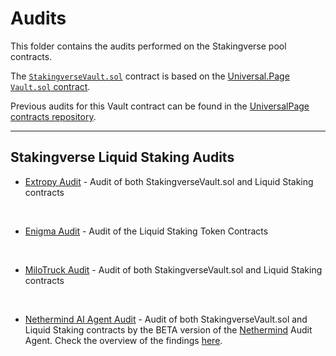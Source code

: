 # Audits

This folder contains the audits performed on the Stakingverse pool contracts.

The [`StakingverseVault.sol`](../src/StakingverseVault.sol) contract is based on the [Universal.Page `Vault.sol` contract](https://github.com/Universal-Page/contracts/blob/main/src/pool/Vault.sol).

Previous audits for this Vault contract can be found in the [UniversalPage contracts repository](https://github.com/Universal-Page/contracts/tree/main/audits).

---

## Stakingverse Liquid Staking Audits

- [Extropy Audit](Liquid_Staking_Audit_Oct_2024.pdf) - Audit of both StakingverseVault.sol and Liquid Staking contracts

<br>

- [Enigma Audit](Stakingverse_LST_Audit.pdf) - Audit of the Liquid Staking Token Contracts

<br>

- [MiloTruck Audit](Stakingverse_Audit_MiloTruck.pdf) - Audit of both StakingverseVault.sol and Liquid Staking contracts

<br>

- [Nethermind AI Agent Audit](nethermind-ai-agent-audit-report-stakingverse-pool-contracts.pdf) - Audit of both StakingverseVault.sol and Liquid Staking contracts by the BETA version of the [Nethermind](https://www.nethermind.io) Audit Agent. Check the overview of the findings [here](nethermind-findings.md).